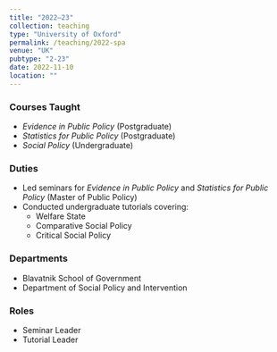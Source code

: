 ```yaml
---
title: "2022–23"
collection: teaching
type: "University of Oxford"
permalink: /teaching/2022-spa
venue: "UK"
pubtype: "2-23"
date: 2022-11-10
location: ""
---
```


### Courses Taught
- *Evidence in Public Policy* (Postgraduate)  
- *Statistics for Public Policy* (Postgraduate)  
- *Social Policy* (Undergraduate)

### Duties
- Led seminars for *Evidence in Public Policy* and *Statistics for Public Policy* (Master of Public Policy)
- Conducted undergraduate tutorials covering:
  - Welfare State  
  - Comparative Social Policy  
  - Critical Social Policy

### Departments
- Blavatnik School of Government  
- Department of Social Policy and Intervention

### Roles
- Seminar Leader  
- Tutorial Leader


